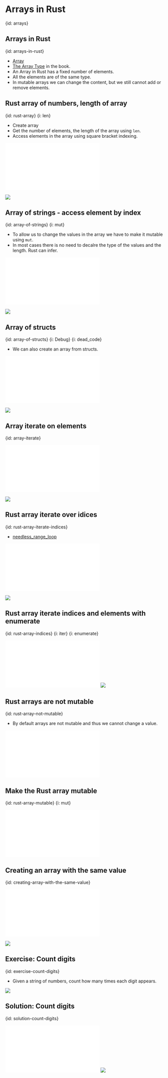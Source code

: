 # Arrays in Rust
{id: arrays}

## Arrays in Rust
{id: arrays-in-rust}

* [Array](https://doc.rust-lang.org/std/primitive.array.html)
* [The Array Type](https://doc.rust-lang.org/book/ch03-02-data-types.html#the-array-type) in the book.
* An Array in Rust has a fixed number of elements.
* All the elements are of the same type.
* In mutable arrays we can change the content, but we still cannot add or remove elements.

## Rust array of numbers, length of array
{id: rust-array}
{i: len}

* Create array
* Get the number of elements, the length of the array using `len`.
* Access elements in the array using square bracket indexing.

![](examples/arrays/numbers/src/main.rs)

![](examples/arrays/numbers/out.out)

## Array of strings - access element by index
{id: array-of-strings}
{i: mut}

* To allow us to change the values in the array we have to make it mutable using `mut`.
* In most cases there is no need to decalre the type of the values and the length.  Rust can infer.

![](examples/arrays/strings/src/main.rs)

![](examples/arrays/strings/out.out)

## Array of structs
{id: array-of-structs}
{i: Debug}
{i: dead_code}

* We can also create an array from structs.

![](examples/arrays/structs/src/main.rs)

![](examples/arrays/structs/out.out)


## Array iterate on elements
{id: array-iterate}

![](examples/arrays/numbers-iterate/src/main.rs)

![](examples/arrays/numbers-iterate/out.out)

## Rust array iterate over idices
{id: rust-array-iterate-indices}

* [needless_range_loop](https://rust-lang.github.io/rust-clippy/master/index.html#needless_range_loop)

![](examples/arrays/iterate-on-index/src/main.rs)

![](examples/arrays/iterate-on-index/out.out)


## Rust array iterate indices and elements with enumerate
{id: rust-array-indices}
{i: iter}
{i: enumerate}

![](examples/arrays/numbers-index/src/main.rs)
![](examples/arrays/numbers-index/out.out)

## Rust arrays are not mutable
{id: rust-array-not-mutable}

* By default arrays are not mutable and thus we cannot change a value.

![](examples/arrays/numbers-change/src/main.rs)

## Make the Rust array mutable
{id: rust-array-mutable}
{i: mut}

![](examples/arrays/numbers-mutable/src/main.rs)

## Creating an array with the same value
{id: creating-array-with-the-same-value}

![](examples/arrays/array-of-the-same/src/main.rs)

![](examples/arrays/array-of-the-same/out.out)


## Exercise: Count digits
{id: exercise-count-digits}

* Given a string of numbers, count how many times each digit appears.


![](examples/arrays/count-digits/out.out)

## Solution: Count digits
{id: solution-count-digits}

![](examples/arrays/count-digits/src/main.rs)
![](examples/arrays/count-digits/out.out)


